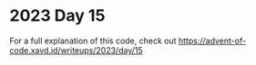 # 2023 Day 15

For a full explanation of this code, check out https://advent-of-code.xavd.id/writeups/2023/day/15